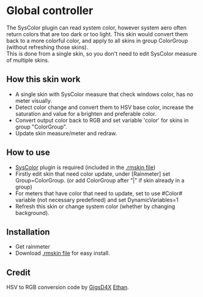 # Global controller
The SysColor plugin can read system color, however system aero often return colors that are too dark or too light.
This skin would convert them back to a more colorful color, and apply to all skins in group ColorGroup (without refreshing those skins).  
This is done from a single skin, so you don't need to edit SysColor measure of multiple skins.

## How this skin work
* A single skin with SysColor measure that check windows color, has no meter visually.
* Detect color change and convert them to HSV base color, increase the saturation and value for a brighten and preferable color.
* Convert output color back to RGB and set variable 'color' for skins in group "ColorGroup".
* Update skin measure/meter and redraw.

## How to use
* [SysColor](https://forum.rainmeter.net/viewtopic.php?t=14202) plugin is required (included in the [.rmskin file](https://github.com/callmeEthan/global_color/raw/master/GlobalColor_1.01.rmskin))
* Firstly edit skin that need color update, under [Rainmeter] set Group=ColorGroup. (or add ColorGroup after "|" if skin already in a group)
* For meters that have color that need to update, set to use #Color# variable (not necessary predefined) and set DynamicVariables=1
* Refresh this skin or change system color (whether by changing background).

## Installation
* Get rainmeter
* Download [.rmskin file](https://github.com/callmeEthan/global_color/raw/master/GlobalColor_1.01.rmskin) for easy install.

## Credit
HSV to RGB conversion code by [GigsD4X](https://gist.github.com/GigsD4X)
[Ethan](https://github.com/callmeEthan).  
